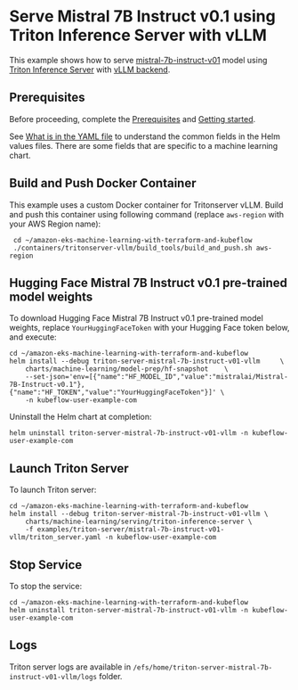 # Serve Mistral 7B Instruct v0.1 using Triton Inference Server with vLLM

This example shows how to serve [mistral-7b-instruct-v01](https://huggingface.co/mistralai/Mistral-7B-Instruct-v0.1) model using [Triton Inference Server](https://github.com/triton-inference-server) with [vLLM backend](https://github.com/triton-inference-server/vllm_backend/tree/main). 

## Prerequisites

Before proceeding, complete the [Prerequisites](../../../README.md#prerequisites) and [Getting started](../../../README.md#getting-started). 

See [What is in the YAML file](../../../README.md#what-is-in-the-yaml-file) to understand the common fields in the Helm values files. There are some fields that are specific to a machine learning chart.

## Build and Push Docker Container

This example uses a custom Docker container for Tritonserver vLLM. Build and push this container using following command (replace `aws-region` with your AWS Region name):

     cd ~/amazon-eks-machine-learning-with-terraform-and-kubeflow
     ./containers/tritonserver-vllm/build_tools/build_and_push.sh aws-region

## Hugging Face Mistral 7B Instruct v0.1 pre-trained model weights

To download Hugging Face Mistral 7B Instruct v0.1 pre-trained model weights, replace `YourHuggingFaceToken` with your Hugging Face token below, and execute:

    cd ~/amazon-eks-machine-learning-with-terraform-and-kubeflow
    helm install --debug triton-server-mistral-7b-instruct-v01-vllm     \
        charts/machine-learning/model-prep/hf-snapshot    \
        --set-json='env=[{"name":"HF_MODEL_ID","value":"mistralai/Mistral-7B-Instruct-v0.1"},{"name":"HF_TOKEN","value":"YourHuggingFaceToken"}]' \
        -n kubeflow-user-example-com

Uninstall the Helm chart at completion:

    helm uninstall triton-server-mistral-7b-instruct-v01-vllm -n kubeflow-user-example-com


## Launch Triton Server

To launch Triton server:

    cd ~/amazon-eks-machine-learning-with-terraform-and-kubeflow
    helm install --debug triton-server-mistral-7b-instruct-v01-vllm \
        charts/machine-learning/serving/triton-inference-server \
        -f examples/triton-server/mistral-7b-instruct-v01-vllm/triton_server.yaml -n kubeflow-user-example-com


## Stop Service

To stop the service:

    cd ~/amazon-eks-machine-learning-with-terraform-and-kubeflow
    helm uninstall triton-server-mistral-7b-instruct-v01-vllm -n kubeflow-user-example-com

## Logs

Triton server logs are available in `/efs/home/triton-server-mistral-7b-instruct-v01-vllm/logs` folder. 